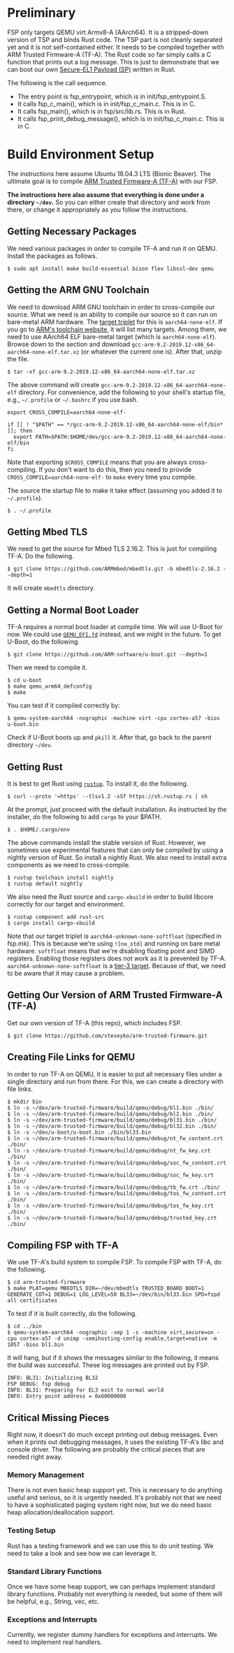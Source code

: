 # Preliminary 
FSP only targets QEMU virt Armv8-A (AArch64). It is a stripped-down version of TSP and binds Rust
code. The TSP part is not cleanly separated yet and it is not self-contained either. It needs to be
compiled together with ARM Trusted Firmware-A (TF-A). The Rust code so far simply calls a C
function that prints out a log message. This is just to demonstrate that we can boot our own
[Secure-EL1
Payload (SP)](https://trustedfirmware-a.readthedocs.io/en/latest/getting_started/image-terminology.html#secure-el1-payload-sp-ap-bl32)
written in Rust.

The following is the call sequence.

* The entry point is fsp_entrypoint, which is in init/fsp_entrypoint.S.
* It calls fsp_c_main(), which is in init/fsp_c_main.c. This is in C.
* It calls fsp_main(), which is in fsp/src/lib.rs. This is in Rust.
* It calls fsp_print_debug_message(), which is in init/fsp_c_main.c. This is in C.

# Build Environment Setup

The instructions here assume Ubuntu 18.04.3 LTS (Bionic Beaver). The ultimate goal is to compile
[ARM Trusted Firmware-A (TF-A)](https://developer.trustedfirmware.org/dashboard/view/6/) with our
FSP.

**The instructions here also assume that everything is done under a directory `~/dev`.** So you can
either create that directory and work from there, or change it appropriately as you follow the
instructions.

## Getting Necessary Packages

We need various packages in order to compile TF-A and run it on QEMU. Install the packages as
follows.

```
$ sudo apt install make build-essential bison flex libssl-dev qemu
```

## Getting the ARM GNU Toolchain

We need to download ARM GNU toolchain in order to cross-compile our source. What we need is an
ability to compile our source so it can run on bare-metal ARM hardware. The [target
triplet](https://wiki.osdev.org/Target_Triplet) for this is `aarch64-none-elf`. If you go to [ARM's
toolchain
website](https://developer.arm.com/tools-and-software/open-source-software/developer-tools/gnu-toolchain/gnu-a/downloads),
it will list many targets. Among them, we need to use AArch64 ELF bare-metal target (which is
`aarch64-none-elf`). Browse down to the section and download
`gcc-arm-9.2-2019.12-x86_64-aarch64-none-elf.tar.xz` (or whatever the current one is). After that,
unzip the file.

```
$ tar -xf gcc-arm-9.2-2019.12-x86_64-aarch64-none-elf.tar.xz
```

The above command will create `gcc-arm-9.2-2019.12-x86_64-aarch64-none-elf` directory. For
convenience, add the following to your shell's startup file, e.g., `~/.profile` or `~/.bashrc` if
you use bash.

```shell
export CROSS_COMPILE=aarch64-none-elf-

if [[ ! "$PATH" == */gcc-arm-9.2-2019.12-x86_64-aarch64-none-elf/bin* ]]; then                                                   
  export PATH=$PATH:$HOME/dev/gcc-arm-9.2-2019.12-x86_64-aarch64-none-elf/bin
fi
```

Note that exporting `$CROSS_COMPILE` means that you are always cross-compiling. If you don't want
to do this, then you need to provide `CROSS_COMPILE=aarch64-none-elf-` to `make` every time you
compile.

The source the startup file to make it take effect (assuming you added it to `~/.profile`).

```
$ . ~/.profile
```

## Getting Mbed TLS

We need to get the source for Mbed TLS 2.16.2. This is just for compiling TF-A. Do the following.

```
$ git clone https://github.com/ARMmbed/mbedtls.git -b mbedtls-2.16.2 --depth=1
```

It will create `mbedtls` directory.

## Getting a Normal Boot Loader

TF-A requires a normal boot loader at compile time. We will use U-Boot for now. We could use
[`QEMU_EFI.fd`](http://snapshots.linaro.org/components/kernel/leg-virt-tianocore-edk2-upstream/latest/QEMU-KERNEL-AARCH64/RELEASE_GCC5/)
instead, and we might in the future. To get U-Boot, do the following.

```
$ git clone https://github.com/ARM-software/u-boot.git --depth=1
```

Then we need to compile it.

```
$ cd u-boot
$ make qemu_arm64_defconfig
$ make
```

You can test if it compiled correctly by:

```
$ qemu-system-aarch64 -nographic -machine virt -cpu cortex-a57 -bios u-boot.bin
```

Check if U-Boot boots up and `pkill` it. After that, go back to the parent directory `~/dev`.

## Getting Rust

It is best to get Rust using [`rustup`](https://rustup.rs). To install it, do the following.

```
$ curl --proto '=https' --tlsv1.2 -sSf https://sh.rustup.rs | sh
```

At the prompt, just proceed with the default installation. As instructed by the installer, do the
following to add `cargo` to your $PATH.

```
$ . $HOME/.cargo/env
```

The above commands install the stable version of Rust. However, we sometimes use experimental
features that can only be compiled by using a nightly version of Rust. So install a nightly Rust.
We also need to install extra components as we need to cross-compile.

```
$ rustup toolchain install nightly
$ rustup default nightly
```

We also need the Rust source and `cargo-xbuild` in order to build libcore correctly for our target
and environment.

```
$ rustup component add rust-src
$ cargo install cargo-xbuild
```

Note that our target triplet is `aarch64-unknown-none-softfloat` (specified in fsp.mk). This
is because we're using `![no_std]` and running on bare metal hardware. `softfloat` means that we're
disabling floating point and SIMD registers. Enabling those registers does not work as it is
prevented by TF-A.  `aarch64-unknown-none-softfloat` is a [tier-3
target](https://forge.rust-lang.org/release/platform-support.html).  Because of that, we need to be
aware that it may cause a problem.

## Getting Our Version of ARM Trusted Firmware-A (TF-A)

Get our own version of TF-A (this repo), which includes FSP.

```
$ git clone https://github.com/steveyko/arm-trusted-firmware.git
```

## Creating File Links for QEMU

In order to run TF-A on QEMU, it is easier to put all necessary files under a single directory and
run from there. For this, we can create a directory with file links.

```
$ mkdir bin
$ ln -s ~/dev/arm-trusted-firmware/build/qemu/debug/bl1.bin ./bin/
$ ln -s ~/dev/arm-trusted-firmware/build/qemu/debug/bl2.bin ./bin/
$ ln -s ~/dev/arm-trusted-firmware/build/qemu/debug/bl31.bin ./bin/
$ ln -s ~/dev/arm-trusted-firmware/build/qemu/debug/bl32.bin ./bin/
$ ln -s ~/dev/u-boot/u-boot.bin ./bin/bl33.bin
$ ln -s ~/dev/arm-trusted-firmware/build/qemu/debug/nt_fw_content.crt ./bin/
$ ln -s ~/dev/arm-trusted-firmware/build/qemu/debug/nt_fw_key.crt ./bin/
$ ln -s ~/dev/arm-trusted-firmware/build/qemu/debug/soc_fw_content.crt ./bin/
$ ln -s ~/dev/arm-trusted-firmware/build/qemu/debug/soc_fw_key.crt ./bin/
$ ln -s ~/dev/arm-trusted-firmware/build/qemu/debug/tb_fw.crt ./bin/
$ ln -s ~/dev/arm-trusted-firmware/build/qemu/debug/tos_fw_content.crt ./bin/
$ ln -s ~/dev/arm-trusted-firmware/build/qemu/debug/tos_fw_key.crt ./bin/
$ ln -s ~/dev/arm-trusted-firmware/build/qemu/debug/trusted_key.crt ./bin/
```

## Compiling FSP with TF-A

We use TF-A's build system to compile FSP. To compile FSP with TF-A, do the following.

```
$ cd arm-trusted-firmware
$ make PLAT=qemu MBEDTLS_DIR=~/dev/mbedtls TRUSTED_BOARD_BOOT=1 GENERATE_COT=1 DEBUG=1 LOG_LEVEL=50 BL33=~/dev/bin/bl33.bin SPD=fspd all certificates
```

To test if it is built correctly, do the following.

```
$ cd ../bin
$ qemu-system-aarch64 -nographic -smp 1 -s -machine virt,secure=on -cpu cortex-a57 -d unimp -semihosting-config enable,target=native -m 1057 -bios bl1.bin
```

It will hang, but if it shows the messages similar to the following, it means the build was
successful. These log messages are printed out by FSP.

```
INFO: BL31: Initializing BL32
FSP DEBUG: fsp debug
INFO: BL31: Preparing for EL3 exit to normal world
INFO: Entry point address = 0x60000000
```

## Critical Missing Pieces

Right now, it doesn't do much except printing out debug messages. Even when it prints out debugging
messages, it uses the existing TF-A's libc and console driver. The following are probably the
critical pieces that are needed right away.

### Memory Management

There is not even basic heap support yet. This is necessary to do anything useful and serious, so
it is urgently needed. It's probably not that we need to have a sophisticated paging system right
now, but we do need basic heap allocation/deallocation support.

### Testing Setup

Rust has a testing framework and we can use this to do unit testing. We need to take a look and see
how we can leverage it.

### Standard Library Functions

Once we have some heap support, we can perhaps implement standard library functions. Probably not
everything is needed, but some of them will be helpful, e.g., String, vec, etc.

### Exceptions and Interrupts

Currently, we register dummy handlers for exceptions and interrupts. We need to implement real
handlers.
